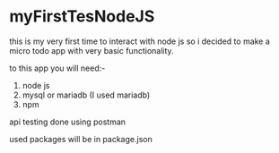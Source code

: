 # myFirstTesNodeJS
this is my very first time to interact with node js so i decided to make a micro todo app with very basic functionality.

to this app you will need:-
1. node js
2. mysql or mariadb (I used mariadb)
3. npm

api testing done using postman

used packages will be in package.json
